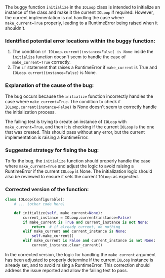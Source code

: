 The buggy function `initialize` in the `IOLoop` class is intended to initialize an instance of the class and make it the current `IOLoop` if required. However, the current implementation is not handling the case where `make_current=True` properly, leading to a RuntimeError being raised when it shouldn't.

### Identified potential error locations within the buggy function:
1. The condition `if IOLoop.current(instance=False) is None` inside the `initialize` function doesn't seem to handle the case of `make_current=True` correctly.
2. The `if` statement that raises a RuntimeError if `make_current` is True and `IOLoop.current(instance=False)` is None.

### Explanation of the cause of the bug:
The bug occurs because the `initialize` function incorrectly handles the case where `make_current=True`. The condition to check if `IOLoop.current(instance=False)` is None doesn't seem to correctly handle the initialization process.

The failing test is trying to create an instance of `IOLoop` with `make_current=True`, and then it is checking if the current `IOLoop` is the one that was created. This should pass without any error, but the current implementation is raising a RuntimeError.

### Suggested strategy for fixing the bug:
To fix the bug, the `initialize` function should properly handle the case where `make_current=True` and adjust the logic to avoid raising a RuntimeError if the current `IOLoop` is None. The initialization logic should also be reviewed to ensure it sets the current `IOLoop` as expected.

### Corrected version of the function:

```python
class IOLoop(Configurable):
    # ... (other code here)

    def initialize(self, make_current=None):
        current_instance = IOLoop.current(instance=False)
        if make_current is True and current_instance is not None:
            return  # if already current, do nothing
        elif make_current and current_instance is None:
            self.make_current()
        elif make_current is False and current_instance is not None:
            current_instance.clear_current()
```

In the corrected version, the logic for handling the `make_current` argument has been adjusted to properly determine if the current `IOLoop` instance is already set, and to avoid raising a RuntimeError. This correction should address the issue reported and allow the failing test to pass.